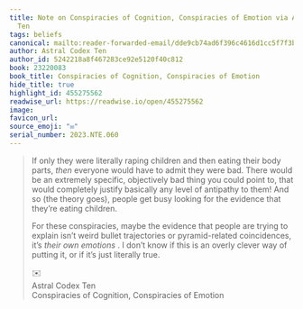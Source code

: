 ```yaml
---
title: Note on Conspiracies of Cognition, Conspiracies of Emotion via Astral Codex
  Ten
tags: beliefs
canonical: mailto:reader-forwarded-email/dde9cb74ad6f396c4616d1cc5f7f3b9f
author: Astral Codex Ten
author_id: 5242218a8f467283ce92e5120f40c812
book: 23220083
book_title: Conspiracies of Cognition, Conspiracies of Emotion
hide_title: true
highlight_id: 455275562
readwise_url: https://readwise.io/open/455275562
image:
favicon_url:
source_emoji: "✉️"
serial_number: 2023.NTE.060
---
```

> If only they were literally raping children and then eating their body parts, *then* everyone would have to admit they were bad. There would be an extremely specific, objectively bad thing you could point to, that would completely justify basically any level of antipathy to them! And so (the theory goes), people get busy looking for the evidence that they’re eating children.
> 
> For these conspiracies, maybe the evidence that people are trying to explain isn’t weird bullet trajectories or pyramid-related coincidences, it’s *their own emotions* . I don’t know if this is an overly clever way of putting it, or if it’s just literally true.
> <div class="quoteback-footer"><div class="quoteback-avatar"><span class="mini-emoji"> ✉️</span></div><div class="quoteback-metadata"><div class="metadata-inner"><span style="display:none">FROM:</span><div aria-label="Astral Codex Ten" class="quoteback-author"> Astral Codex Ten</div><div aria-label="Conspiracies of Cognition, Conspiracies of Emotion" class="quoteback-title"> Conspiracies of Cognition, Conspiracies of Emotion</div></div></div></div>